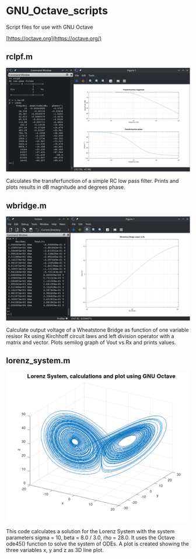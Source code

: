 # GNU_Octave_scripts
Script files for use with GNU Octave

[https://octave.org](https://octave.org/)

## rclpf.m
![screenshot_rclpf_result.png](screenshot_rclpf_result.png)

Calculates the transferfunction of a simple RC low pass filter. 
Prints and plots results in dB magnitude and degrees phase.

## wbridge.m
![wbridge_screenshot.png](wbridge_screenshot.png)

Calculate output voltage of a Wheatstone Bridge as function of one
variable resisor Rx using Kirchhoff circuit laws and 
left division operator with a matrix and vector.
Plots semilog graph of Vout vs Rx and prints values.

## lorenz_system.m
![lorenz_system_plot3_octave.png](lorenz_system_plot3_octave.png)

This code calculates a solution for the Lorenz System with the system parameters sigma = 10, beta = 8.0 / 3.0, rho = 28.0.
It uses the Octave ode45() function to solve the system of ODEs. 
A plot is created showing the three variables x, y and z as 3D line plot.
